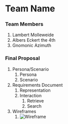 # Team Name

### Team Members
1. Lambert Molleweide
2. Albers Eckert the 4th
2. Gnomonic Azimuth

### Final Proposal
1. Persona/Scenario
    1. Persona
    2. Scenario
2. Requirements Document
    1. Representation
    2. Interaction
        1. Retrieve
        1. Search
3. Wireframes
    1. ![Wireframe](wireframe.png)





